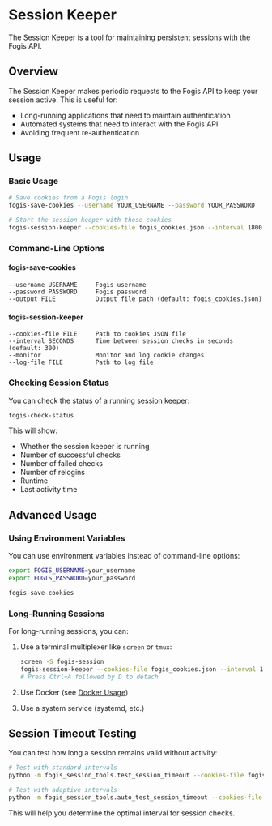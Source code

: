 # Session Keeper

The Session Keeper is a tool for maintaining persistent sessions with the Fogis API.

## Overview

The Session Keeper makes periodic requests to the Fogis API to keep your session active. This is useful for:

- Long-running applications that need to maintain authentication
- Automated systems that need to interact with the Fogis API
- Avoiding frequent re-authentication

## Usage

### Basic Usage

```bash
# Save cookies from a Fogis login
fogis-save-cookies --username YOUR_USERNAME --password YOUR_PASSWORD

# Start the session keeper with those cookies
fogis-session-keeper --cookies-file fogis_cookies.json --interval 1800 --monitor --log-file fogis_session.log
```

### Command-Line Options

#### fogis-save-cookies

```
--username USERNAME     Fogis username
--password PASSWORD     Fogis password
--output FILE           Output file path (default: fogis_cookies.json)
```

#### fogis-session-keeper

```
--cookies-file FILE     Path to cookies JSON file
--interval SECONDS      Time between session checks in seconds (default: 300)
--monitor               Monitor and log cookie changes
--log-file FILE         Path to log file
```

### Checking Session Status

You can check the status of a running session keeper:

```bash
fogis-check-status
```

This will show:
- Whether the session keeper is running
- Number of successful checks
- Number of failed checks
- Number of relogins
- Runtime
- Last activity time

## Advanced Usage

### Using Environment Variables

You can use environment variables instead of command-line options:

```bash
export FOGIS_USERNAME=your_username
export FOGIS_PASSWORD=your_password

fogis-save-cookies
```

### Long-Running Sessions

For long-running sessions, you can:

1. Use a terminal multiplexer like `screen` or `tmux`:
   ```bash
   screen -S fogis-session
   fogis-session-keeper --cookies-file fogis_cookies.json --interval 1800 --monitor
   # Press Ctrl+A followed by D to detach
   ```

2. Use Docker (see [Docker Usage](docker.md))

3. Use a system service (systemd, etc.)

## Session Timeout Testing

You can test how long a session remains valid without activity:

```bash
# Test with standard intervals
python -m fogis_session_tools.test_session_timeout --cookies-file fogis_cookies.json

# Test with adaptive intervals
python -m fogis_session_tools.auto_test_session_timeout --cookies-file fogis_cookies.json --adaptive
```

This will help you determine the optimal interval for session checks.
